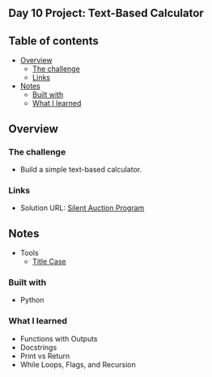 ## Day 10 Project: Text-Based Calculator

## Table of contents

- [Overview](#overview)
  - [The challenge](#the-challenge)
  - [Links](#links)
- [Notes](#notes)
  - [Built with](#built-with)
  - [What I learned](#what-i-learned)

## Overview

### The challenge

- Build a simple text-based calculator. 

### Links

- Solution URL: [Silent Auction Program](https://github.com/Mikerniker/100_Days_of_Python/tree/main/Day10)

## Notes

- Tools
  - [Title Case](https://stackoverflow.com/questions/8347048/how-to-convert-string-to-title-case-in-python)

### Built with

- Python

### What I learned
- Functions with Outputs
- Docstrings
- Print vs Return
- While Loops, Flags, and Recursion
